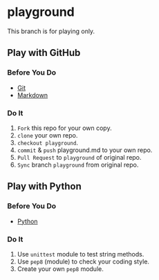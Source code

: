 # playground
This branch is for playing only.

## Play with GitHub

### Before You Do

- [Git](https://github.com/leven-cn/team/wiki/Git/ "Git Wiki")
- [Markdown](https://github.com/leven-cn/team/wiki/Markdown/ "Markdown Wiki")

### Do It

1. `Fork` this repo for your own copy.
2. `clone` your own repo.
3. `checkout playground`.
4. `commit` & `push` playground.md to your own repo.
5. `Pull Request` to `playground` of original repo.
6. `Sync` branch `playground` from original repo.

## Play with Python

### Before You Do

- [Python](https://github.com/leven-cn/team/wiki/Getting-Started-with-Python/ "Python Wiki")

### Do It

1. Use `unittest` module to test string methods.
2. Use `pep8` (module) to check your coding style.
3. Create your own `pep8` module.
